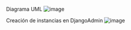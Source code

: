 Diagrama UML
![image](https://github.com/user-attachments/assets/1fb62f3b-aaf8-478f-a835-6c7fa6469a49)

Creación de instancias en DjangoAdmin
![image](https://github.com/user-attachments/assets/c42c8169-f1c5-4ab7-96c9-13f45cbc60fb)
